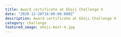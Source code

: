 ```yaml
---
title: Award certificate at Ekoji Challenge 4
date: "2020-12-20T16:00:00.000Z"
description: Award certificate at Ekoji Challenge 4
category: challenge
featured_image: ekoji-best-4.jpg
---
```


